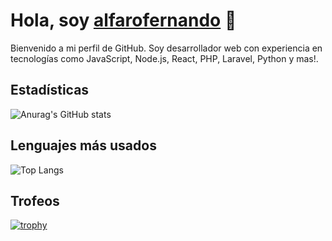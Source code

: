 # Hola, soy [alfarofernando](https://github.com/alfarofernando) 👋

Bienvenido a mi perfil de GitHub. Soy desarrollador web con experiencia en tecnologías como JavaScript, Node.js, React, PHP, Laravel, Python y mas!.

## Estadísticas

![Anurag's GitHub stats](https://github-readme-stats.vercel.app/api?username=alfarofernando&show_icons=true&theme=radical)

## Lenguajes más usados

![Top Langs](https://github-readme-stats.vercel.app/api/top-langs/?username=alfarofernando&layout=compact)

## Trofeos

[![trophy](https://github-profile-trophy.vercel.app/?username=miusuario)](https://github.com/ryo-ma/github-profile-trophy)


